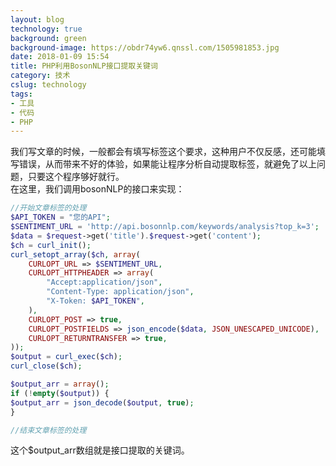 ```yaml
---
layout: blog
technology: true
background: green
background-image: https://obdr74yw6.qnssl.com/1505981853.jpg
date: 2018-01-09 15:54
title: PHP利用BosonNLP接口提取关键词
category: 技术
cslug: technology
tags:
- 工具
- 代码
- PHP
---
```


我们写文章的时候，一般都会有填写标签这个要求，这种用户不仅反感，还可能填写错误，从而带来不好的体验，如果能让程序分析自动提取标签，就避免了以上问题，只要这个程序够好就行。  
在这里，我们调用bosonNLP的接口来实现：  
```php
//开始文章标签的处理
$API_TOKEN = "您的API";
$SENTIMENT_URL = 'http://api.bosonnlp.com/keywords/analysis?top_k=3';
$data = $request->get('title').$request->get('content');
$ch = curl_init();
curl_setopt_array($ch, array(
    CURLOPT_URL => $SENTIMENT_URL,
    CURLOPT_HTTPHEADER => array(
        "Accept:application/json",
        "Content-Type: application/json",
        "X-Token: $API_TOKEN",
    ),
    CURLOPT_POST => true,
    CURLOPT_POSTFIELDS => json_encode($data, JSON_UNESCAPED_UNICODE),
    CURLOPT_RETURNTRANSFER => true,
));
$output = curl_exec($ch);
curl_close($ch);

$output_arr = array();
if (!empty($output)) {
$output_arr = json_decode($output, true);
}

//结束文章标签的处理
```

这个$output_arr数组就是接口提取的关键词。